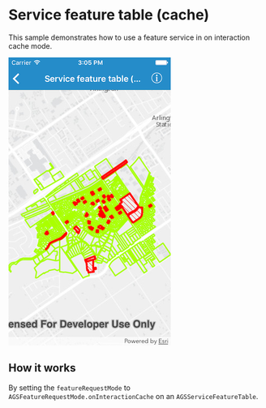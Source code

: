 # Service feature table (cache)

This sample demonstrates how to use a feature service in on interaction
cache mode.

![](image1.png)

## How it works

By setting the `featureRequestMode` to
`AGSFeatureRequestMode.onInteractionCache` on an
`AGSServiceFeatureTable`.
